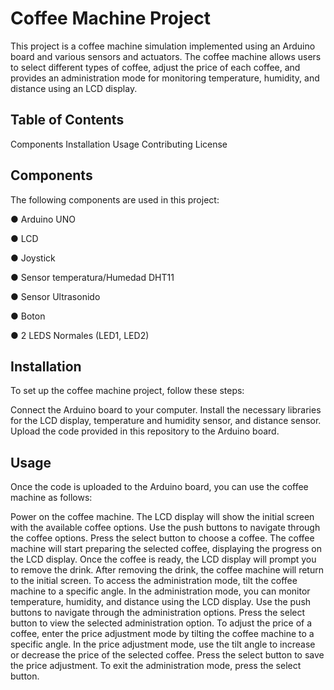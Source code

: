 # Coffee Machine Project
This project is a coffee machine simulation implemented using an Arduino board and various sensors and actuators. The coffee machine allows users to select different types of coffee, adjust the price of each coffee, and provides an administration mode for monitoring temperature, humidity, and distance using an LCD display.

## Table of Contents
Components
Installation
Usage
Contributing
License
## Components
The following components are used in this project:

● Arduino UNO

● LCD

● Joystick

● Sensor temperatura/Humedad DHT11

● Sensor Ultrasonido

● Boton

● 2 LEDS Normales (LED1, LED2)
## Installation
To set up the coffee machine project, follow these steps:

Connect the Arduino board to your computer.
Install the necessary libraries for the LCD display, temperature and humidity sensor, and distance sensor.
Upload the code provided in this repository to the Arduino board.
## Usage
Once the code is uploaded to the Arduino board, you can use the coffee machine as follows:

Power on the coffee machine.
The LCD display will show the initial screen with the available coffee options.
Use the push buttons to navigate through the coffee options.
Press the select button to choose a coffee.
The coffee machine will start preparing the selected coffee, displaying the progress on the LCD display.
Once the coffee is ready, the LCD display will prompt you to remove the drink.
After removing the drink, the coffee machine will return to the initial screen.
To access the administration mode, tilt the coffee machine to a specific angle.
In the administration mode, you can monitor temperature, humidity, and distance using the LCD display.
Use the push buttons to navigate through the administration options.
Press the select button to view the selected administration option.
To adjust the price of a coffee, enter the price adjustment mode by tilting the coffee machine to a specific angle.
In the price adjustment mode, use the tilt angle to increase or decrease the price of the selected coffee.
Press the select button to save the price adjustment.
To exit the administration mode, press the select button.


